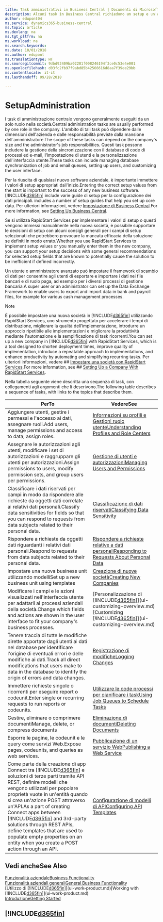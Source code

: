 ```yaml
---
title: Task amministrativi in Business Central | Documenti di Microsoft
description: Alcuni task in Business Central richiedono un setup e un'amministrazione centrale. In questa sezione, viene fornita una descrizione di tali task e informazioni su come utilizzarli.
author: edupont04
ms.service: dynamics365-business-central
ms.topic: article
ms.devlang: na
ms.tgt_pltfrm: na
ms.workload: na
ms.search.keywords: 
ms.date: 10/01/2018
ms.author: edupont
ms.translationtype: HT
ms.sourcegitcommit: 9dbd92409ba02281f008246194f3ce0c53e4e001
ms.openlocfilehash: d03fc2fb97f9abd85b42566616d8aa7f39ee29bb
ms.contentlocale: it-it
ms.lasthandoff: 09/28/2018

---
```

# <a name="administration"></a><span data-ttu-id="c8d1e-104">Setup</span><span class="sxs-lookup"><span data-stu-id="c8d1e-104">Administration</span></span>
<span data-ttu-id="c8d1e-105">I task di amministrazione centrale vengono generalmente eseguiti da un solo ruolo nella società.</span><span class="sxs-lookup"><span data-stu-id="c8d1e-105">Central administration tasks are usually performed by one role in the company.</span></span> <span data-ttu-id="c8d1e-106">L'ambito di tali task può dipendere dalle dimensioni dell'azienda e dalle responsabilità previste dalla mansione dell'amministratore.</span><span class="sxs-lookup"><span data-stu-id="c8d1e-106">The scope of these tasks can depend on the company's size and the administrator's job responsibilities.</span></span> <span data-ttu-id="c8d1e-107">Questi task possono includere la gestione della sincronizzazione con il database di code di processi ed e-mail, l'impostazione di utenti e la personalizzazione dell'interfaccia utente.</span><span class="sxs-lookup"><span data-stu-id="c8d1e-107">These tasks can include managing database synchronization of job and email queues, setting up users, and customizing the user interface.</span></span>  

<span data-ttu-id="c8d1e-108">Per la riuscita di qualsiasi nuovo software aziendale, è importante immettere i valori di setup appropriati dall'inizio.</span><span class="sxs-lookup"><span data-stu-id="c8d1e-108">Entering the correct setup values from the start is important to the success of any new business software.</span></span> [!INCLUDE[d365fin](includes/d365fin_md.md)] <span data-ttu-id="c8d1e-109">include varie guide di setup per la configurazione dei dati principali.</span><span class="sxs-lookup"><span data-stu-id="c8d1e-109"> includes a number of setup guides that help you set up core data.</span></span> <span data-ttu-id="c8d1e-110">Per ulteriori informazioni, vedere [Impostazione di Business Central](setup.md).</span><span class="sxs-lookup"><span data-stu-id="c8d1e-110">For more information, see [Setting Up Business Central](setup.md).</span></span>

<span data-ttu-id="c8d1e-111">Se si utilizza RapidStart Services per implementare i valori di setup o questi vengono immessi manualmente nella nuova società, è possibile supportare le decisioni di setup con alcuni consigli generali per i campi di setup selezionati che potrebbero provocare la mancata efficacia della soluzione se definiti in modo errato.</span><span class="sxs-lookup"><span data-stu-id="c8d1e-111">Whether you use RapidStart Services to implement setup values or you manually enter them in the new company, you can support your setup decisions with some general recommendations for selected setup fields that are known to potentially cause the solution to be inefficient if defined incorrectly.</span></span>  

<span data-ttu-id="c8d1e-112">Un utente o amministratore avanzato può impostare il framework di scambio di dati per consentire agli utenti di esportare e importare i dati nei file bancari e di ruolo paga, ad esempio per i diversi processi di gestione bancaria.</span><span class="sxs-lookup"><span data-stu-id="c8d1e-112">A super user or an administrator can set up the Data Exchange Framework to enable users to export and import data in bank and payroll files, for example for various cash management processes.</span></span>

> [!NOTE]
> <span data-ttu-id="c8d1e-113">È possibile impostare una nuova società in [!INCLUDE[d365fin](includes/d365fin_md.md)] utilizzando RapidStart Services, uno strumento progettato per accelerare i tempi di distribuzione, migliorare la qualità dell'implementazione, introdurre un approccio ripetibile alle implementazioni e migliorare la produttività mediante l'automazione e la semplificazione di task ricorrenti.</span><span class="sxs-lookup"><span data-stu-id="c8d1e-113">You can set up a new company in [!INCLUDE[d365fin](includes/d365fin_md.md)] with RapidStart Services, which is a tool designed to shorten deployment times, improve quality of implementation, introduce a repeatable approach to implementations, and enhance productivity by automating and simplifying recurring tasks.</span></span> <span data-ttu-id="c8d1e-114">Per ulteriori informazioni, vedere ## [Impostare una società con RapidStart Services](admin-set-up-a-company-with-rapidstart.md).</span><span class="sxs-lookup"><span data-stu-id="c8d1e-114">For more information, see ## [Setting Up a Company With RapidStart Services](admin-set-up-a-company-with-rapidstart.md).</span></span>

<span data-ttu-id="c8d1e-115">Nella tabella seguente viene descritta una sequenza di task, con collegamenti agli argomenti che li descrivono.</span><span class="sxs-lookup"><span data-stu-id="c8d1e-115">The following table describes a sequence of tasks, with links to the topics that describe them.</span></span>   

|<span data-ttu-id="c8d1e-116">**Per**</span><span class="sxs-lookup"><span data-stu-id="c8d1e-116">**To**</span></span>|<span data-ttu-id="c8d1e-117">**Vedere**</span><span class="sxs-lookup"><span data-stu-id="c8d1e-117">**See**</span></span>|  
|------------|-------------|  
|<span data-ttu-id="c8d1e-118">Aggiungere utenti, gestire i permessi e l'accesso ai dati, assegnare ruoli.</span><span class="sxs-lookup"><span data-stu-id="c8d1e-118">Add users, manage permissions and access to data, assign roles.</span></span>|[<span data-ttu-id="c8d1e-119">Informazioni su profili e Gestioni ruolo utente</span><span class="sxs-lookup"><span data-stu-id="c8d1e-119">Understanding Profiles and Role Centers</span></span>](admin-users-profiles-roles.md)|  
|<span data-ttu-id="c8d1e-120">Assegnare le autorizzazioni agli utenti, modificare i set di autorizzazioni e raggruppare gli utenti per autorizzazioni.</span><span class="sxs-lookup"><span data-stu-id="c8d1e-120">Assign permissions to users, modify permission sets, and group users per permissions.</span></span>|[<span data-ttu-id="c8d1e-121">Gestione di utenti e autorizzazioni</span><span class="sxs-lookup"><span data-stu-id="c8d1e-121">Managing Users and Permissions</span></span>](ui-how-users-permissions.md)|
|<span data-ttu-id="c8d1e-122">Classificare i dati riservati per campi in modo da rispondere alle richieste da oggetti dati correlate ai relativi dati personali.</span><span class="sxs-lookup"><span data-stu-id="c8d1e-122">Classify data sensitivities for fields so that you can respond to requests from data subjects related to their personal data.</span></span>|[<span data-ttu-id="c8d1e-123">Classificazione di dati riservati</span><span class="sxs-lookup"><span data-stu-id="c8d1e-123">Classifying Data Sensitivity</span></span>](admin-classifying-data-sensitivity.md)|
|<span data-ttu-id="c8d1e-124">Rispondere a richieste da oggetti dati riguardanti i relativi dati personali.</span><span class="sxs-lookup"><span data-stu-id="c8d1e-124">Respond to requests from data subjects related to their personal data.</span></span>|[<span data-ttu-id="c8d1e-125">Rispondere a richieste relative a dati personali</span><span class="sxs-lookup"><span data-stu-id="c8d1e-125">Responding to Requests About Personal Data</span></span>](admin-responding-to-requests-about-personal-data.md)|
|<span data-ttu-id="c8d1e-126">Impostare una nuova business unit utilizzando modelli</span><span class="sxs-lookup"><span data-stu-id="c8d1e-126">Set up a new business unit using templates</span></span>|[<span data-ttu-id="c8d1e-127">Creazione di nuove società</span><span class="sxs-lookup"><span data-stu-id="c8d1e-127">Creating New Companies</span></span>](about-new-company.md)|
|<span data-ttu-id="c8d1e-128">Modificare i campi e le azioni visualizzati nell'interfaccia utente per adattarli ai processi aziendali della società.</span><span class="sxs-lookup"><span data-stu-id="c8d1e-128">Change which fields and actions are shown in the user interface to fit your company's business processes.</span></span> |<span data-ttu-id="c8d1e-129">[Personalizzazione di [!INCLUDE[d365fin](includes/d365fin_md.md)]](ui-customizing-overview.md)</span><span class="sxs-lookup"><span data-stu-id="c8d1e-129">[Customizing [!INCLUDE[d365fin](includes/d365fin_md.md)]](ui-customizing-overview.md)</span></span> |
|<span data-ttu-id="c8d1e-130">Tenere traccia di tutte le modifiche dirette apportate dagli utenti ai dati nel database per identificare l'origine di eventuali errori e delle modifiche ai dati.</span><span class="sxs-lookup"><span data-stu-id="c8d1e-130">Track all direct modifications that users make to data in the database to identify the origin of errors and data changes.</span></span>|[<span data-ttu-id="c8d1e-131">Registrazione di modifiche</span><span class="sxs-lookup"><span data-stu-id="c8d1e-131">Logging Changes</span></span>](across-log-changes.md)|  
|<span data-ttu-id="c8d1e-132">Immettere richieste singole o ricorrenti per eseguire report o codeunit.</span><span class="sxs-lookup"><span data-stu-id="c8d1e-132">Enter single or recurring requests to run reports or codeunits.</span></span>|[<span data-ttu-id="c8d1e-133">Utilizzare le code processi per pianificare i task</span><span class="sxs-lookup"><span data-stu-id="c8d1e-133">Using Job Queues to Schedule Tasks</span></span>](admin-job-queues-schedule-tasks.md)|  
|<span data-ttu-id="c8d1e-134">Gestire, eliminare o comprimere documenti</span><span class="sxs-lookup"><span data-stu-id="c8d1e-134">Manage, delete, or compress documents</span></span>|[<span data-ttu-id="c8d1e-135">Eliminazione di documenti</span><span class="sxs-lookup"><span data-stu-id="c8d1e-135">Deleting Documents</span></span>](admin-manage-documents.md)|  
|<span data-ttu-id="c8d1e-136">Esporre le pagine, le codeunit e le query come servizi Web.</span><span class="sxs-lookup"><span data-stu-id="c8d1e-136">Expose pages, codeunits, and queries as web services.</span></span>|[<span data-ttu-id="c8d1e-137">Pubblicazione di un servizio Web</span><span class="sxs-lookup"><span data-stu-id="c8d1e-137">Publishing a Web Service</span></span>](across-how-publish-web-service.md)|
|<span data-ttu-id="c8d1e-138">Come parte della creazione di app Connect tra [!INCLUDE[d365fin](includes/d365fin_md.md)] e soluzioni di terze parti tramite API REST, definire modelli che vengono utilizzati per popolare proprietà vuote in un'entità quando si crea un'azione POST attraverso un'API.</span><span class="sxs-lookup"><span data-stu-id="c8d1e-138">As a part of creating Connect apps between [!INCLUDE[d365fin](includes/d365fin_md.md)] and 3rd-party solutions through REST APIs, define templates that are used to populate empty properties on an entity when you create a POST action through an API.</span></span>|[<span data-ttu-id="c8d1e-139">Configurazione di modelli di API</span><span class="sxs-lookup"><span data-stu-id="c8d1e-139">Configuring API Templates</span></span>](admin-configuring-api-template.md)|

## <a name="see-also"></a><span data-ttu-id="c8d1e-140">Vedi anche</span><span class="sxs-lookup"><span data-stu-id="c8d1e-140">See Also</span></span>
[<span data-ttu-id="c8d1e-141">Funzionalità aziendale</span><span class="sxs-lookup"><span data-stu-id="c8d1e-141">Business Functionality</span></span>](across-business-functionality.md)  
[<span data-ttu-id="c8d1e-142">Funzionalità aziendali generali</span><span class="sxs-lookup"><span data-stu-id="c8d1e-142">General Business Functionality</span></span>](ui-across-business-areas.md)  
<span data-ttu-id="c8d1e-143">[Utilizzo di [!INCLUDE[d365fin](includes/d365fin_md.md)]](ui-work-product.md)</span><span class="sxs-lookup"><span data-stu-id="c8d1e-143">[Working with [!INCLUDE[d365fin](includes/d365fin_md.md)]](ui-work-product.md)</span></span>  
[<span data-ttu-id="c8d1e-144">Introduzione</span><span class="sxs-lookup"><span data-stu-id="c8d1e-144">Getting Started</span></span>](product-get-started.md)    

## [!INCLUDE[d365fin](includes/free_trial_md.md)]  

